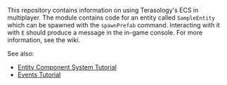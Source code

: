 This repository contains information on using Terasology's ECS in multiplayer. The module contains code for an entity called `SampleEntity` which can be spawned with the `spawnPrefab` command. Interacting with it with `E` should produce a message in the in-game console. For more information, see the wiki.

See also:
* [Entity Component System Tutorial](https://github.com/PAndaContron/TutorialEntitySystem)
* [Events Tutorial](https://github.com/PAndaContron/TutorialEventsInteractions)
